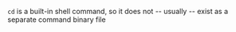 `cd` is a built-in shell command, so it does not -- usually -- exist as a separate command binary file
